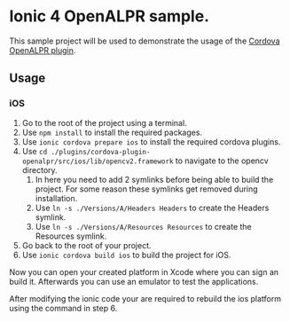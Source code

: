 # Ionic 4 OpenALPR sample.

This sample project will be used to demonstrate the usage of the [Cordova OpenALPR plugin](https://github.com/iMicknl/cordova-plugin-openalpr).

## Usage

### iOS

1. Go to the root of the project using a terminal.
2. Use `npm install` to install the required packages.
3. Use `ionic cordova prepare ios` to install the required cordova plugins.
4. Use `cd ./plugins/cordova-plugin-openalpr/src/ios/lib/opencv2.framework` to navigate to the opencv directory.
   1. In here you need to add 2 symlinks before being able to build the project. For some reason these symlinks get removed during installation.
   2. Use `ln -s ./Versions/A/Headers Headers` to create the Headers symlink.
   3. Use `ln -s ./Versions/A/Resources Resources` to create the Resources symlink.
5. Go back to the root of your project.
6. Use `ionic cordova build ios` to build the project for iOS.

Now you can open your created platform in Xcode where you can sign an build it. Afterwards you can use an emulator to test the applications.

After modifying the ionic code your are required to rebuild the ios platform using the command in step 6.
